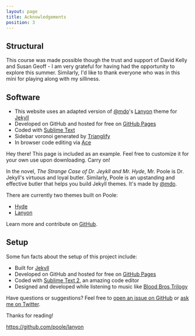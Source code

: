 ```yaml
---
layout: page
title: Acknowledgements
position: 3
---
```


## Structural 

This course was made possible though the trust and support of David Kelly and Susan Geoff - I am very grateful for having had the opportunity to explore this summer.  Similarly, I'd like to thank everyone who was in this mini for playing along with my silliness.

## Software

* This website uses an adapted version of [@mdo](https://twitter.com/mdo)'s [Lanyon](http://lanyon.getpoole.com) theme for [Jekyll](http://jekyllrb.com)
* Developed on GitHub and hosted for free on [GitHub Pages](https://pages.github.com)
* Coded with [Sublime Text](http://sublimetext.com)
* Sidebar voronoi generated by [Trianglify](http://qrohlf.com/trianglify/)
* In browser code editing via [Ace](https://ace.c9.io/#nav=about)

<p class="message">
  Hey there! This page is included as an example. Feel free to customize it for your own use upon downloading. Carry on!
</p>

In the novel, *The Strange Case of Dr. Jeykll and Mr. Hyde*, Mr. Poole is Dr. Jekyll's virtuous and loyal butler. Similarly, Poole is an upstanding and effective butler that helps you build Jekyll themes. It's made by [@mdo](https://twitter.com/mdo).

There are currently two themes built on Poole:

* [Hyde](http://hyde.getpoole.com)
* [Lanyon](http://lanyon.getpoole.com)

Learn more and contribute on [GitHub](https://github.com/poole).

## Setup

Some fun facts about the setup of this project include:

* Built for [Jekyll](http://jekyllrb.com)
* Developed on GitHub and hosted for free on [GitHub Pages](https://pages.github.com)
* Coded with [Sublime Text 2](http://sublimetext.com), an amazing code editor
* Designed and developed while listening to music like [Blood Bros Trilogy](https://soundcloud.com/maddecent/sets/blood-bros-series)

Have questions or suggestions? Feel free to [open an issue on GitHub](https://github.com/poole/issues/new) or [ask me on Twitter](https://twitter.com/mdo).

Thanks for reading!

https://github.com/poole/lanyon
